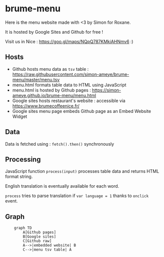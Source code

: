 # brume-menu

Here is the menu website made with <3 by Simon for Roxane.

It is hosted by Google Sites and Github for free !

Visit us in Nice : https://goo.gl/maps/NQpQ787KMkiAHNmv6 :)

## Hosts
* Github hosts menu data as ```tsv``` table : https://raw.githubusercontent.com/simon-ameye/brume-menu/master/menu.tsv
* menu.html formats table data to HTML using JavaScript
* menu.html is hosted by Github pages : https://simon-ameye.github.io/brume-menu/menu.html
* Google sites hosts restaurant's website : accessible via https://www.brumecoffeenice.fr/
* Google sites menu page embeds Github page as an Embed Website Widget 

## Data
Data is fetched using : ```fetch().then()``` synchronously

## Processing
JavaScript function ```process(input)``` processes table data and returns HTML format string.

English translation is eventually available for each word.

```process``` tries to parse translation if ```var language = 1``` thanks to ```onclick``` event.

## Graph
```mermaid
	graph TD
		A[Github pages]
		B[Google sites]
		C[Github raw]
		A-->|embedded website| B
		C-->|menu tsv table| A
```